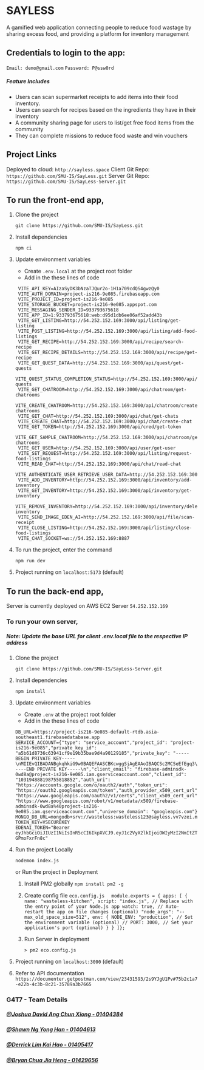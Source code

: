 # SAYLESS

A gamified web application connecting people to reduce food wastage by sharing excess food, and providing a platform for inventory management

## Credentials to login to the app:

`Email: demo@gmail.com`
`Password: P@ssw0rd`

##### Feature Includes

- Users can scan supermarket receipts to add items into their food inventory.
- Users can search for recipes based on the ingredients they have in their inventory
- A community sharing page for users to list/get free food items from the community
- They can complete missions to reduce food waste and win vouchers

## Project Links

Deployed to cloud: `http://sayless.space`
Client Git Repo: `https://github.com/SMU-IS/SayLess.git`
Server Git Repo: `https://github.com/SMU-IS/SayLess-Server.git`

## To run the front-end app,

1. Clone the project

   ```
   git clone https://github.com/SMU-IS/SayLess.git
   ```

2. Install dependencies

   ```
   npm ci
   ```

3. Update environment variables

   - Create `.env.local` at the project root folder
   - Add in the these lines of code

   ```
    VITE_API_KEY=AIzaSyDK3bNzaTJQur2o-1H1a709cdQS4gwzQy0
    VITE_AUTH_DOMAIN=project-is216-9e085.firebaseapp.com
    VITE_PROJECT_ID=project-is216-9e085
    VITE_STORAGE_BUCKET=project-is216-9e085.appspot.com
    VITE_MESSAGING_SENDER_ID=933793675618
    VITE_APP_ID=1:933793675618:web:d95d1db6ee06af52add43b
    VITE_GET_LISTING=http://54.252.152.169:3000/api/listing/get-listing
    VITE_POST_LISTING=http://54.252.152.169:3000/api/listing/add-food-listings
    VITE_GET_RECIPE=http://54.252.152.169:3000/api/recipe/search-recipe
    VITE_GET_RECIPE_DETAILS=http://54.252.152.169:3000/api/recipe/get-recipe
    VITE_GET_QUEST_DATA=http://54.252.152.169:3000/api/quest/get-quests
    VITE_QUEST_STATUS_COMPLETION_STATUS=http://54.252.152.169:3000/api/quest/update-quests
    VITE_GET_CHATROOM=http://54.252.152.169:3000/api/chatroom/get-chatrooms
    VITE_CREATE_CHATROOM=http://54.252.152.169:3000/api/chatroom/create-chatrooms
    VITE_GET_CHAT=http://54.252.152.169:3000/api/chat/get-chats
    VITE_CREATE_CHAT=http://54.252.152.169:3000/api/chat/create-chat
    VITE_GET_TOKEN=http://54.252.152.169:3000/api/cred/get-token
    VITE_GET_SAMPLE_CHATROOM=http://54.252.152.169:3000/api/chatroom/get-chatrooms
    VITE_GET_USER=http://54.252.152.169:3000/api/user/get-user
    VITE_SET_REQUEST=http://54.252.152.169:3000/api/listing/request-food-listings
    VITE_READ_CHAT=http://54.252.152.169:3000/api/chat/read-chat
    VITE_AUTHENTICATE_USER_RETRIEVE_USER_DATA=http://54.252.152.169:3000/api/user/auth
    VITE_ADD_INVENTORY=http://54.252.152.169:3000/api/inventory/add-inventory
    VITE_GET_INVENTORY=http://54.252.152.169:3000/api/inventory/get-inventory
    VITE_REMOVE_INVENTORY=http://54.252.152.169:3000/api/inventory/delete-inventory
    VITE_SEND_IMAGE_EDEN_AI=http://54.252.152.169:3000/api/file/scan-receipt
    VITE_CLOSE_LISTING=http://54.252.152.169:3000/api/listing/close-food-listings
    VITE_CHAT_SOCKET=ws://54.252.152.169:8887
   ```

4. To run the project, enter the command

   ```
   npm run dev
   ```

5. Project running on `localhost:5173` (default)

## To run the back-end app,

Server is currently deployed on AWS EC2 Server
`54.252.152.169`

### To run your own server,

##### Note: Update the base URL for client .env.local file to the respective IP address

1. Clone the project

   ```
   git clone https://github.com/SMU-IS/SayLess-Server.git
   ```

2. Install dependencies

   `npm install`

3. Update environment variables

   - Create `.env` at the project root folder
   - Add in the these lines of code

   ```
   DB_URL=https://project-is216-9e085-default-rtdb.asia-southeast1.firebasedatabase.app
   SERVICE_ACCOUNT={"type": "service_account","project_id": "project-is216-9e085","private_key_id": "a5b61d8736c63941cf9e19b35bae9d4a90129185","private_key": "-----BEGIN PRIVATE KEY-----\nMIIEvQIBADANBgkqhkiG9w0BAQEFAASCBKcwggSjAgEAAoIBAQCSc2MCSeEfEgq3\nbqLj6h2MO3sgx0LPmOaznHlrEbBF8EvIjbmjaSvC2It2NJ4CqPH9RPvJ6iuTpLEm\nIH+EV7SJiQiu6JBp888gBqy6C6rMPEwwzDU73GgOQOaVByKUwrFjtXouT7hwj1iy\ndZ8wb8/aGSzqA1fgagVOLjvrAWlJB14A/Jb2ulFiBOdij7kgUj6b9W7R1vgRlKKx\nCyot4kUH4sAwIVA9DzgSTdAYY/ckgyNAAKaudiv0SDZ+O8KgG+gsXAAUTnuSWUpq\n3O1h/z4FwGdA52ognd1i2NGI1det3skADCCzOGI8v+GWJLimXyUCjhQluGxNQ8al\nUqCst0mfAgMBAAECggEABtOTOwuB/SjGtNGf+rjgINyypAWlxC5bQFQOUELGPvxV\nnkcGE6IyO29xLDA8RCpVAegfj+jAKq484WapQdxHA8tXb7RS64sgsjfCANM6ZlYt\nxLiJPiI5IJ6ssyfw2CUtawvXGZPSTRqYT9SuClv1Cg/SW5GOnMrCEkQA4CSYsqId\neuOLDH0GYYN9APJPqOmhs8F87+P3JSSztQQi8B4EdILors1Vpizsy8/ErYbT1e92\nJlAbuuMMDkKDR9ipk7wXuRy9fLy+aZkrWAPVjx0dQ1UWIvtU5NxU260iqxagO6nA\nom3+bkrDEPNTKmnHVtDUHWasdMsXIL8IyvdRHzz4gQKBgQDN7v889ei5kkuRBiER\nEjhwTGppUqszsAURoqvDgQsNVLW5+BnKJj9IzfCzDs+IWfb3bY7ycwyooZgR5c+3\nBEl5JPBMxtjnvDifavJu0P5P31z/JB0VqyUZKcb4XsI1p4IZqMW5cbibvmnwEALz\ntAIoLOoB3iaGlLFLgssm34pUaQKBgQC2DkO5xemVQJQ0waAevALjgPtN+hE5IXQz\nPyJNUnJ2/DU1YxoEmQnqUifSqES7TCOIVVHVBclHQobU6A/K+hDf/MyMS4xlC/yg\nXY39aNerKuJfrcNAzzQlJOLd7yn09q411pNtmcwWiRnupha0VAmEBa00qKAgTLHc\ndrQ9+AzMxwKBgQCvv8duxEOQlC0PoNZ5lj46gMzUBCx+GTvKODU0zZ2cC+5nvzhr\nUEb0IGXKutoc+QKPWZ4EhnGIPRjmNWYXQH5f+ElojM+yvezpCMHMF2riybK5QJ3d\nz0kC96eKcnx2g/XBZksQn+A4csJAkbmjOL4agXJYk7n3Y1EIK6CrFV4d+QKBgAOO\n+dHqxWsObRcu5bNUF3Zc8gyPI8ELH1tVE5WRU/1xZpTZkAug9imnW3HpqhZDIbqr\neEMCrvF+omYM9yoPgz7tkQ34+BCNkG2OBpV6dCS7XNtj6RoeMrW7J9gQsbBBFhyl\nShJtXCjgmyooAu+ZaOo0tjL+TMr01NErXNCNRarHAoGALk1Ajag63kus7R+wN0tf\n9ZaQvrDOxsL+bQ3cItKmTo0MquypUeXycShF73AZJFoaxe+RPnTYGdK+zltKbERt\nlGHhn0rGmzf1vP/14wvIve2q48V3RRXG9rdcthMa18Nm93ONGlFPTnzxDnwQDZvw\nCog6WUfNTGs7jsH96jFgJ8g=\n-----END PRIVATE KEY-----\n","client_email": "firebase-adminsdk-0wd8a@project-is216-9e085.iam.gserviceaccount.com","client_id": "103194888198755818852","auth_uri": "https://accounts.google.com/o/oauth2/auth","token_uri": "https://oauth2.googleapis.com/token","auth_provider_x509_cert_url": "https://www.googleapis.com/oauth2/v1/certs","client_x509_cert_url": "https://www.googleapis.com/robot/v1/metadata/x509/firebase-adminsdk-0wd8a%40project-is216-9e085.iam.gserviceaccount.com","universe_domain": "googleapis.com"}
   MONGO_DB_URL=mongodb+srv://wasteless:wasteless123@sayless.vv7vzei.mongodb.net/SAYLESS
   TOKEN_KEY=VSECUREKEY
   EDENAI_TOKEN="Bearer eyJhbGciOiJIUzI1NiIsInR5cCI6IkpXVCJ9.eyJ1c2VyX2lkIjoiOWIyMzI2NmItZTgzZi00OGM5LTk2ODItZWI3YWMzNmI0MDdkIiwidHlwZSI6ImFwaV90b2tlbiJ9.t8xT9g3b_YRvfB1W_18tz8RhjMDTBAd-GPmoFxrFn8c"
   ```

4. Run the project Locally

   `nodemon index.js`

   or
   Run the project in Deployment

   1. Install PM2 globally
      `npm install pm2 -g`

   2. Create config file
      `eco.config.js`
      `   module.exports = {
   apps: [
       {
           name: "wasteless-kitchen",
           script: "index.js", // Replace with the entry point of your Node.js app
           watch: true, // Auto-restart the app on file changes (optional)
           "node_args": "--max_old_space_size=512",
           env: {
           NODE_ENV: "production", // Set the environment variable (optional)
           // PORT: 3000, // Set your application's port (optional)
       }
      }
    ]};
   `

   3. Run Server in deployment
      ```
      > pm2 eco.config.js
      ```

5. Project running on `localhost:3000` (default)

6. Refer to API documentation
   `https://documenter.getpostman.com/view/23431593/2s9YJgU1Pv#75b2c1a7-e22b-4c3b-8c21-35789a3b7665`

### G4T7 - Team Details

##### [@Joshua David Ang Chun Xiong - 01404384](https://github.com/joshuadavidang)

##### [@Shawn Ng Yong Han - 01404613](https://github.com/shawnkharece)

##### [@Derrick Lim Kai Hao - 01405417](https://github.com/derrick-lkh)

##### [@Bryan Chua Jia Heng - 01429656](https://github.com/bryantheball)
